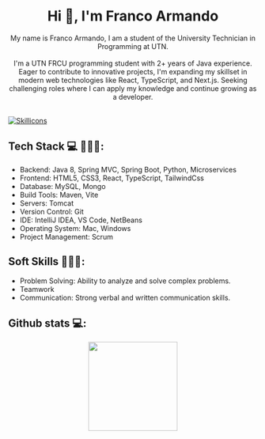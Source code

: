 <h1 align="center">Hi 👋, I'm Franco Armando</h1>
<p align="center">
    My name is Franco Armando, I am a student of the University Technician in Programming at UTN.
    <br><br>
    I'm a UTN FRCU programming student with 2+ years of Java experience. Eager to contribute to innovative projects, 
    I'm expanding my skillset in modern web technologies like React, TypeScript, and Next.js. Seeking challenging roles where I can 
    apply my knowledge and continue growing as a developer.
    <br><br>
    </p>

<p align="left">
    <a href="https://skillicons.dev">
        <img src="https://skillicons.dev/icons?i=java,spring,maven,html,css,vite,javascript,react,typescript,tailwind,python,mysql,mongo" alt="Skillicons" />
    </a>
</p>

<h2>Tech Stack 💻 👨🏻‍💻:</h2>
<ul>
    <li>Backend: Java 8, Spring MVC, Spring Boot, Python, Microservices</li>
    <li>Frontend: HTML5, CSS3, React, TypeScript, TailwindCss</li>
    <li>Database: MySQL, Mongo</li>
    <li>Build Tools: Maven, Vite</li>
    <li>Servers: Tomcat</li>
    <li>Version Control: Git</li>
    <li>IDE: IntelliJ IDEA, VS Code, NetBeans</li>
    <li>Operating System: Mac, Windows</li>
    <li>Project Management: Scrum</li>
</ul>

<h2>Soft Skills 👨🏻‍💻:</h2>
<ul>
    <li>Problem Solving: Ability to analyze and solve complex problems. </li>
    <li>Teamwork</li>
    <li>Communication: Strong verbal and written communication skills. </li>
</ul>

<div>
<h2>Github stats 💻:</h2> 

<div align="center">
<a href="https://github.com/francoarmando1911">
<img height="180em" src="https://github-readme-stats.vercel.app/api/top-langs/?username=francoarmando1911&layout=compact&langs_count=7&theme=default"/></a>
</div>

</div>
